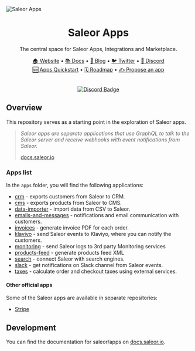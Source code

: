 ![Saleor Apps](https://user-images.githubusercontent.com/44495184/208925145-78c5022c-1a6c-4f2c-8f4f-7500e7afcaf0.png)

<div align="center">
  <h1>Saleor Apps</h1>
</div>

<div align="center">
  <p>The central space for Saleor Apps, Integrations and Marketplace.
</div>

<div align="center">
  <a href="https://saleor.io/">🏠 Website</a>
  <span> • </span>
  <a href="https://docs.saleor.io/docs/3.x">📚 Docs</a>
  <span> • </span>
  <a href="https://saleor.io/blog/">📰 Blog</a>
  <span> • </span>
  <a href="https://twitter.com/getsaleor">🐦 Twitter</a>
  <span> • </span>
  <a href="https://discord.gg/H52JTZAtSH">💬 Discord</a>
</div>

<div align="center">
  <a href="https://docs.saleor.io/docs/3.x/developer/extending/apps/quickstart/getting-started">🆕 Apps Quickstart</a>
  <span> • </span>
  <a href="https://github.com/orgs/saleor/projects/22/views/1">🗓️ Roadmap</a>
  <span> • </span>
  <a href="https://github.com/saleor/apps/discussions/categories/integrations-features">✍️ Propose an app</a>
</div>

<br/>
<div align="center">
  
[![Discord Badge](https://dcbadge.vercel.app/api/server/H52JTZAtSH)](https://discord.gg/H52JTZAtSH)

</div>

## Overview

This repository serves as a starting point in the exploration of Saleor apps.

> _Saleor apps are separate applications that use GraphQL to talk to the Saleor server and receive webhooks with event notifications from Saleor._
>
> [docs.saleor.io](https://docs.saleor.io/docs/3.x/developer/extending/apps/key-concepts)

### Apps list

In the `apps` folder, you will find the following applications:

- [crm](https://docs.saleor.io/docs/3.x/developer/app-store/apps/crm) - exports customers from Saleor to CRM.
- [cms](https://docs.saleor.io/docs/3.x/developer/app-store/apps/cms) - exports products from Saleor to CMS.
- [data-importer](./apps/data-importer) - import data from CSV to Saleor.
- [emails-and-messages](https://docs.saleor.io/docs/3.x/developer/app-store/apps/emails-and-messages/overview) - notifications and email communication with customers.
- [invoices](https://docs.saleor.io/docs/3.x/developer/app-store/apps/invoices) - generate invoice PDF for each order.
- [klaviyo](./apps/klaviyo) - send Saleor events to Klaviyo, where you can notify the customers.
- [monitoring](./apps/monitoring) - send Saleor logs to 3rd party Monitoring services
- [products-feed](./apps/products-feed) - generate products feed XML
- [search](./apps/search) - connect Saleor with search engines.
- [slack](./apps/slack) - get notifications on Slack channel from Saleor events.
- [taxes](https://docs.saleor.io/docs/3.x/developer/app-store/apps/taxes/overview) - calculate order and checkout taxes using external services.

#### Other official apps

Some of the Saleor apps are available in separate repositories:
- [Stripe](https://github.com/saleor/saleor-app-payment-stripe)

## Development

You can find the documentation for saleor/apps on [docs.saleor.io](https://docs.saleor.io/docs/3.x/developer/app-store/development).
